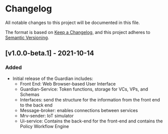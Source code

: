 # Changelog
All notable changes to this project will be documented in this file.

The format is based on [Keep a Changelog](https://keepachangelog.com/en/1.0.0/),
and this project adheres to [Semantic Versioning](https://semver.org/spec/v2.0.0.html).

## [v1.0.0-beta.1] - 2021-10-14

### Added

- Initial release of the Guardian includes: 
  - Front End: Web Browser-based User Interface
  - Guardian-Service: Token functions, storage for VCs, VPs, and Schemas
  - Interfaces: send the structure for the information from the front end to the back end
  - Message-broker: enables connections between services
  - Mrv-sender: IoT simulator
  - Ui-service: Contains the back-end for the front-end and contains the Policy Workflow Engine




